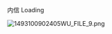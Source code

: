 内信 Loading

![1493100902405WU_FILE_9.png](https://s3.meituan.net/v1/mss_814dc1610cda4b2e8febd6ea2c809db5/apps-open/f865f283-6562-49ea-b452-55d164702d29_1496913174933?filename=1493100902405WU_FILE_9.png)
